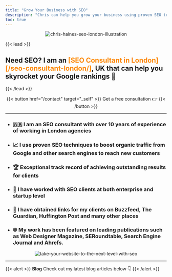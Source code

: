 ```yaml
---
title: "Grow Your Business with SEO"
description: "Chris can help you grow your business using proven SEO techniques"
toc: true
---
```

<center>

![chris-haines-seo-london-illustration](/img/chris-haines.jpg)

</center>
{{< lead >}} 

## Need SEO? I am an <span style="color: #FD8803">[SEO Consultant in London][/seo-consultant-london/]</span>, UK that can help you skyrocket your Google rankings 🚀

{{< /lead >}}
<P>
<center>

{{< button href="/contact" target="_self" >}}
Get a free consultation 👉
{{< /button >}}

--- 

</center>
<P>

- ### 🇬🇧 I am an SEO consultant with over 10 years of experience of working in London agencies
- ### 📈 I use proven SEO techniques to boost organic traffic from Google and other search engines to reach new customers
- ### 🏆 Exceptional track record of achieving outstanding results for clients
- ### 🏢 I have worked with SEO clients at both enterprise and startup level
- ### 🔗 I have obtained links for my clients on Buzzfeed, The Guardian, Huffington Post and many other places
- ### 🌐 My work has been featured on leading publications such as Web Designer Magazine, SERoundtable, Search Engine Journal and Ahrefs.
<P>

<center>

![take-your-website-to-the-next-level-with-seo](/img/take-your-website-to-the-next-level-with-seo.png)

</center>

--- 

{{< alert >}}
**Blog** Check out my latest blog articles below 👇
{{< /alert >}}
